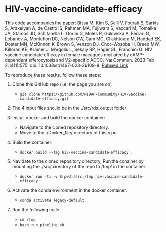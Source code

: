 # HIV-vaccine-candidate-efficacy
This code accompanies the paper: Bissa M, Kim S, Galli V, Fourati S, Sarkis S, Arakelyan A, de Castro IS, Rahman MA, Fujiwara S, Vaccari M, Tomalka JA, Stamos JD, Schifanella L, Gorini G, Moles R, Gutowska A, Ferrari G, Lobanov A, Montefiori DC, Nelson GW, Cam MC, Chakhtoura M, Haddad EK, Doster MN, McKinnon K, Brown S, Venzon DJ, Choo-Wosoba H, Breed MW, Killoran KE, Kramer J, Margolis L, Sekaly RP, Hager GL, Franchini G. HIV vaccine candidate efficacy in female macaques mediated by cAMP-dependent efferocytosis and V2-specific ADCC. Nat Commun. 2023 Feb 2;14(1):575. doi: 10.1038/s41467-023-36109-8. [Pubmed Link](https://pubmed.ncbi.nlm.nih.gov/36732510/)

To reproduce these results, follow these steps:

1.  Clone this GitHub repo (i.e. the page you are on):
    * ```git clone https://github.com/NIDAP-Community/HIV-vaccine-candidate-efficacy.git```

2.  The 4 input files should be in the ./src/rds_output folder

3.  Install docker and build the docker container:
    * Navigate to the cloned repository directory. 
    * Move to the ./Docker_file/ directory of this repo

4.  Build the container:
    * ```docker build --tag hiv-vaccine-candidate-efficacy .```

5.  Navidate to the cloned repository directory, Run the conainer by mounting the ./src/ directory of the repo to /tmp/ in the container:
    * ```docker run -ti -v $(pwd)/src:/tmp hiv-vaccine-candidate-efficacy```

6.  Activate the conda environment in the docker container:
    * ```conda activate legacy-default```

5.  Run the following code
    * ```cd /tmp```
    * ```bash run_pipeline.sh```

